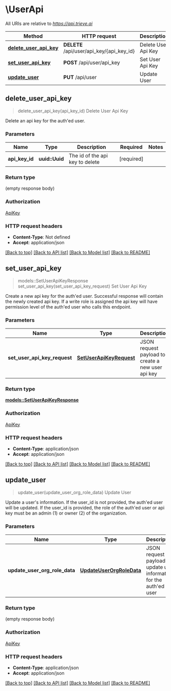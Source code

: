 # \UserApi

All URIs are relative to *https://api.trieve.ai*

Method | HTTP request | Description
------------- | ------------- | -------------
[**delete_user_api_key**](UserApi.md#delete_user_api_key) | **DELETE** /api/user/api_key/{api_key_id} | Delete User Api Key
[**set_user_api_key**](UserApi.md#set_user_api_key) | **POST** /api/user/api_key | Set User Api Key
[**update_user**](UserApi.md#update_user) | **PUT** /api/user | Update User



## delete_user_api_key

> delete_user_api_key(api_key_id)
Delete User Api Key

Delete an api key for the auth'ed user.

### Parameters


Name | Type | Description  | Required | Notes
------------- | ------------- | ------------- | ------------- | -------------
**api_key_id** | **uuid::Uuid** | The id of the api key to delete | [required] |

### Return type

 (empty response body)

### Authorization

[ApiKey](../README.md#ApiKey)

### HTTP request headers

- **Content-Type**: Not defined
- **Accept**: application/json

[[Back to top]](#) [[Back to API list]](../README.md#documentation-for-api-endpoints) [[Back to Model list]](../README.md#documentation-for-models) [[Back to README]](../README.md)


## set_user_api_key

> models::SetUserApiKeyResponse set_user_api_key(set_user_api_key_request)
Set User Api Key

Create a new api key for the auth'ed user. Successful response will contain the newly created api key. If a write role is assigned the api key will have permission level of the auth'ed user who calls this endpoint.

### Parameters


Name | Type | Description  | Required | Notes
------------- | ------------- | ------------- | ------------- | -------------
**set_user_api_key_request** | [**SetUserApiKeyRequest**](SetUserApiKeyRequest.md) | JSON request payload to create a new user api key | [required] |

### Return type

[**models::SetUserApiKeyResponse**](SetUserApiKeyResponse.md)

### Authorization

[ApiKey](../README.md#ApiKey)

### HTTP request headers

- **Content-Type**: application/json
- **Accept**: application/json

[[Back to top]](#) [[Back to API list]](../README.md#documentation-for-api-endpoints) [[Back to Model list]](../README.md#documentation-for-models) [[Back to README]](../README.md)


## update_user

> update_user(update_user_org_role_data)
Update User

Update a user's information. If the user_id is not provided, the auth'ed user will be updated. If the user_id is provided, the role of the auth'ed user or api key must be an admin (1) or owner (2) of the organization.

### Parameters


Name | Type | Description  | Required | Notes
------------- | ------------- | ------------- | ------------- | -------------
**update_user_org_role_data** | [**UpdateUserOrgRoleData**](UpdateUserOrgRoleData.md) | JSON request payload to update user information for the auth'ed user | [required] |

### Return type

 (empty response body)

### Authorization

[ApiKey](../README.md#ApiKey)

### HTTP request headers

- **Content-Type**: application/json
- **Accept**: application/json

[[Back to top]](#) [[Back to API list]](../README.md#documentation-for-api-endpoints) [[Back to Model list]](../README.md#documentation-for-models) [[Back to README]](../README.md)

